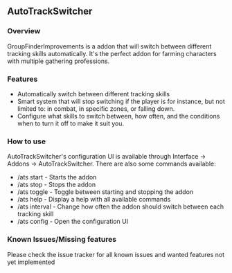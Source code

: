 ## AutoTrackSwitcher
 
### Overview
GroupFinderImprovements is a addon that will switch between different tracking skills automatically. It's the perfect addon for farming characters with multiple gathering professions.
 
### Features
- Automatically switch between different tracking skills
- Smart system that will stop switching if the player is for instance, but not limited to: in combat, in specific zones, or falling down.
- Configure what skills to switch between, how often, and the conditions when to turn it off to make it suit you.
 
### How to use
AutoTrackSwitcher's configuration UI is available through Interface -> Addons -> AutoTrackSwitcher. There are also some commands available:
- /ats start - Starts the addon
- /ats stop - Stops the addon
- /ats toggle - Toggle between starting and stopping the addon
- /ats help - Display a help with all available commands
- /ats interval - Change how often the addon should switch between each tracking skill
- /ats config - Open the configuration UI

### Known Issues/Missing features
Please check the issue tracker for all known issues and wanted features not yet implemented